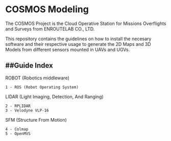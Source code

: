 # COSMOS Modeling

The COSMOS Project is the Cloud Operative Station for Missions Overflights and Surveys from ENROUTELAB CO., LTD.

This repository contains the guidelines on how to install the necesary software and their respective usage to generate the 2D Maps and 3D Models from different sensors mounted in UAVs and UGVs.


##Guide Index
-------------
ROBOT (Robotics middleware) 
```
1 - ROS (Robot Operating System)
```
LIDAR (Light Imaging, Detection, And Ranging)
```
2 - RPLIDAR
3 - Velodyne VLP-16
```
SFM (Structure From Motion)
```
4 - Colmap
5 - OpenMVS
```

